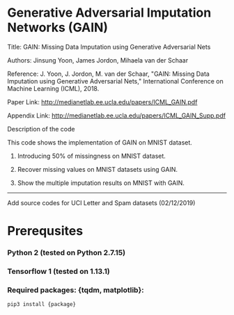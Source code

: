 # Generative Adversarial Imputation Networks (GAIN)
Title: GAIN: Missing Data Imputation using Generative Adversarial Nets

Authors: Jinsung Yoon, James Jordon, Mihaela van der Schaar

Reference: J. Yoon, J. Jordon, M. van der Schaar, "GAIN: Missing Data Imputation using Generative Adversarial Nets," International Conference on Machine Learning (ICML), 2018.

Paper Link: http://medianetlab.ee.ucla.edu/papers/ICML_GAIN.pdf

Appendix Link: http://medianetlab.ee.ucla.edu/papers/ICML_GAIN_Supp.pdf

Description of the code

This code shows the implementation of GAIN on MNIST dataset.

1. Introducing 50% of missingness on MNIST dataset.

2. Recover missing values on MNIST datasets using GAIN.

3. Show the multiple imputation results on MNIST with GAIN.

------------------------------------

Add source codes for UCI Letter and Spam datasets (02/12/2019)

# Prerequsites

### Python 2 (tested on Python 2.7.15)

### Tensorflow 1 (tested on 1.13.1)

### Required packages: {tqdm, matplotlib}:

```
pip3 install {package}
```